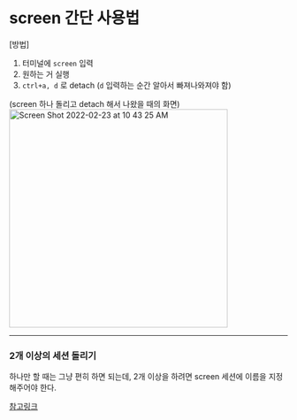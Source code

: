 # screen 간단 사용법
[방법]<br>
1. 터미널에 `screen` 입력
2. 원하는 거 실행
3. `ctrl+a, d` 로 detach (`d` 입력하는 순간 알아서 빠져나와져야 함)

(screen 하나 돌리고 detach 해서 나왔을 때의 화면)<br>
<img width="395" alt="Screen Shot 2022-02-23 at 10 43 25 AM" src="https://user-images.githubusercontent.com/63252804/155248863-e05e8d27-f6a3-4fb8-b3f2-e7ba0a7b5be7.png">

---
### 2개 이상의 세션 돌리기
하나만 할 때는 그냥 편히 하면 되는데, 2개 이상을 하려면 screen 세션에 이름을 지정해주어야 한다.

[참고링크](http://www.incodom.kr/Linux/%EA%B8%B0%EB%B3%B8%EB%AA%85%EB%A0%B9%EC%96%B4/screen)
